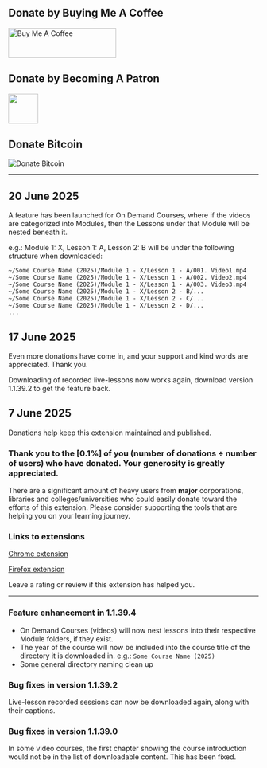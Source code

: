 ## Donate by Buying Me A Coffee
<a href="https://www.buymeacoffee.com/my.chrome.extensions.inc" target="_blank"><img src="https://cdn.buymeacoffee.com/buttons/v2/default-red.png" alt="Buy Me A Coffee" style="height: 60px !important;width: 217px !important;" ></a>

## Donate by Becoming A Patron
<a href="https://www.patreon.com/bePatron?u=174105136" target="_blank"><img src="https://www.patreon.com/favicon.ico" width="60" height="60" /></a>

## Donate Bitcoin
![Donate Bitcoin](https://www.bitcoinqrcodemaker.com/api/?style=bitcoin&address=bc1q4nqsmnzhsyn6zxx82lx0de7kn5uszdsm6e6wsx)

---

## 20 June 2025

A feature has been launched for On Demand Courses, where if the videos are categorized into Modules, then the Lessons under that Module will be nested beneath it.

e.g.: Module 1: X, Lesson 1: A, Lesson 2: B will be under the following structure when downloaded:

```
~/Some Course Name (2025)/Module 1 - X/Lesson 1 - A/001. Video1.mp4
~/Some Course Name (2025)/Module 1 - X/Lesson 1 - A/002. Video2.mp4
~/Some Course Name (2025)/Module 1 - X/Lesson 1 - A/003. Video3.mp4
~/Some Course Name (2025)/Module 1 - X/Lesson 2 - B/...
~/Some Course Name (2025)/Module 1 - X/Lesson 2 - C/...
~/Some Course Name (2025)/Module 1 - X/Lesson 2 - D/...
...
```

## 17 June 2025

Even more donations have come in, and your support and kind words are appreciated. Thank you.

Downloading of recorded live-lessons now works again, download version 1.1.39.2 to get the feature back.

## 7 June 2025

Donations help keep this extension maintained and published.

### Thank you to the [**0.1%**] of you (number of donations ÷ number of users) who have donated. Your generosity is greatly appreciated.

There are a significant amount of heavy users from **major** corporations, libraries and colleges/universities who could easily donate toward the efforts of this extension. Please consider supporting the tools that are helping you on your learning journey.

### Links to extensions
[Chrome extension](https://chromewebstore.google.com/detail/my-online-learning-downlo/deebiaolijlopiocielojiipnpnaldlk)

[Firefox extension](https://addons.mozilla.org/en-US/firefox/addon/my-online-learning-downloader/)

Leave a rating or review if this extension has helped you.

---

### Feature enhancement in 1.1.39.4
* On Demand Courses (videos) will now nest lessons into their respective Module folders, if they exist.
* The year of the course will now be included into the course title of the directory it is downloaded in. e.g.: `Some Course Name (2025)`
* Some general directory naming clean up

### Bug fixes in version 1.1.39.2
Live-lesson recorded sessions can now be downloaded again, along with their captions.

### Bug fixes in version 1.1.39.0
In some video courses, the first chapter showing the course introduction would not be in the list of downloadable content. This has been fixed.
